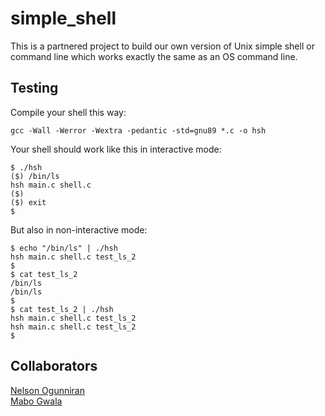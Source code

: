# simple_shell
This is a partnered project to build our own version of Unix simple shell or command line which works exactly the same as an OS command line.

## Testing
Compile your shell this way:
```
gcc -Wall -Werror -Wextra -pedantic -std=gnu89 *.c -o hsh
````
Your shell should work like this in interactive mode:
```
$ ./hsh
($) /bin/ls
hsh main.c shell.c
($)
($) exit
$
```
But also in non-interactive mode:
```
$ echo "/bin/ls" | ./hsh
hsh main.c shell.c test_ls_2
$
$ cat test_ls_2
/bin/ls
/bin/ls
$
$ cat test_ls_2 | ./hsh
hsh main.c shell.c test_ls_2
hsh main.c shell.c test_ls_2
$
```

## Collaborators
[Nelson Ogunniran](https://github.com/fargodev) <br>
[Mabo Gwala](https://github.com/)
